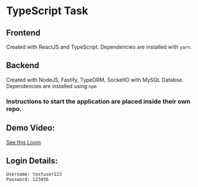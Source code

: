 # TypeScript Task

## Frontend

Created with ReactJS and TypeScript. Dependencies are installed with `yarn`.

## Backend

Created with NodeJS, Fastify, TypeORM, SocketIO with MySQL Databse. Dependencies are installed using `npm`

### Instructions to start the application are placed inside their own repo.

## Demo Video:

[See this Loom](https://www.loom.com/share/0fcb98939dbe4fb3b74fcba0e2463ce2)

## Login Details:

```
Username: testuser123
Password: 123456
```
